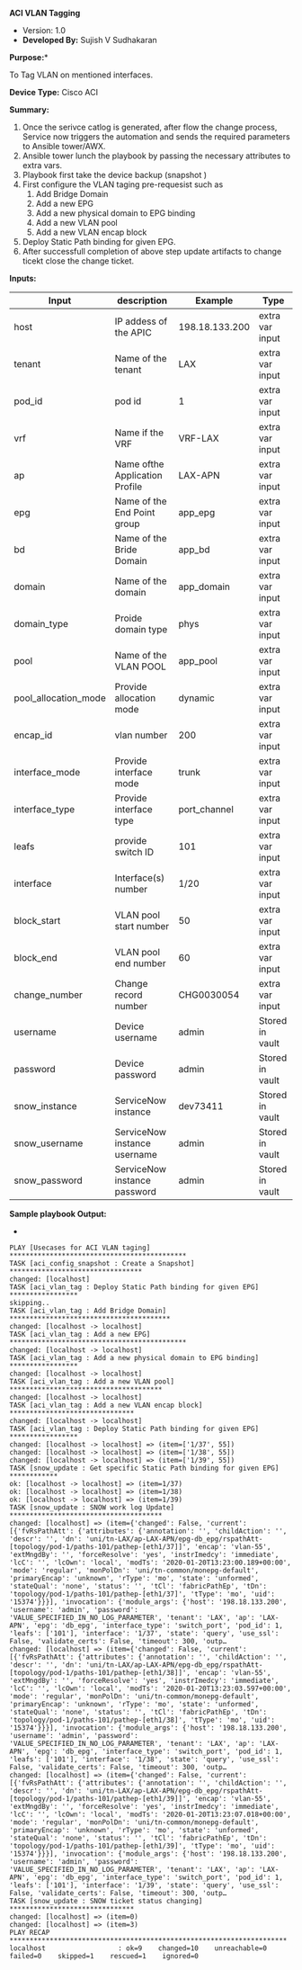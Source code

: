 
**ACI VLAN Tagging**

- Version: 1.0
- **Developed By:** Sujish V Sudhakaran


**Purpose:***

To Tag VLAN on mentioned interfaces. 

**Device Type:** Cisco ACI



**Summary:**

  1. Once the serivce catlog is generated, after flow the change process, Service now triggers the automation and sends the required parameters to Ansible tower/AWX.
  2. Ansible tower lunch the playbook by passing the necessary attributes to extra vars.
  3. Playbook first take the device backup (snapshot )
  4. First configure the VLAN taging pre-requesist such as 
      1. Add Bridge Domain
      2. Add a new EPG
      3. Add a new physical domain to EPG binding
      4. Add a new VLAN pool
      5. Add a new VLAN encap block
  5. Deploy Static Path binding for given EPG.
  6. After successfull completion of above step update artifacts to change ticekt close the change ticket.

**Inputs:**

| Input                | description                    | Example        | Type            |
|----------------------|--------------------------------|----------------|-----------------|
| host                 | IP addess of the APIC          | 198.18.133.200 | extra var input |
| tenant               | Name of the tenant             | LAX            | extra var input |
| pod_id               | pod id                         | 1              | extra var input |
| vrf                  | Name if the VRF                | VRF-LAX        | extra var input |
| ap                   | Name ofthe Application Profile | LAX-APN        | extra var input |
| epg                  | Name of the End Point group    | app_epg        | extra var input |
| bd                   | Name of the Bride Domain       | app_bd         | extra var input |
| domain               | Name of the domain             | app_domain     | extra var input |
| domain_type          | Proide domain type             | phys           | extra var input |
| pool                 | Name of the VLAN POOL          | app_pool       | extra var input |
| pool_allocation_mode | Provide allocation mode        | dynamic        | extra var input |
| encap_id             | vlan number                    | 200            | extra var input |
| interface_mode       | Provide interface mode         | trunk          | extra var input |
| interface_type       | Provide interface type         | port_channel   | extra var input |
| leafs                | provide switch ID              | 101            | extra var input |
| interface            | Interface(s) number            | 1/20           | extra var input |
| block_start          | VLAN pool start number         | 50             | extra var input |
| block_end            | VLAN pool end number           | 60             | extra var input |
| change_number        | Change record number           | CHG0030054     | extra var input |
| username             | Device username                | admin          | Stored in vault |
| password             | Device password                | admin          | Stored in vault |
| snow_instance        | ServiceNow instance            | dev73411       | Stored in vault |
| snow_username        | ServiceNow instance username   | admin          | Stored in vault |
| snow_password        | ServiceNow instance password   | admin          | Stored in vault |

**Sample playbook Output:**

*
```
PLAY [Usecases for ACI VLAN taging] ********************************************
TASK [aci_config_snapshot : Create a Snapshot] *********************************
changed: [localhost]
TASK [aci_vlan_tag : Deploy Static Path binding for given EPG] *****************
skipping..
TASK [aci_vlan_tag : Add Bridge Domain] ****************************************
changed: [localhost -> localhost]
TASK [aci_vlan_tag : Add a new EPG] ********************************************
changed: [localhost -> localhost]
TASK [aci_vlan_tag : Add a new physical domain to EPG binding] *****************
changed: [localhost -> localhost]
TASK [aci_vlan_tag : Add a new VLAN pool] **************************************
changed: [localhost -> localhost]
TASK [aci_vlan_tag : Add a new VLAN encap block] *******************************
changed: [localhost -> localhost]
TASK [aci_vlan_tag : Deploy Static Path binding for given EPG] *****************
changed: [localhost -> localhost] => (item=['1/37', 55])
changed: [localhost -> localhost] => (item=['1/38', 55])
changed: [localhost -> localhost] => (item=['1/39', 55])
TASK [snow_update : Get specific Static Path binding for given EPG] ************
ok: [localhost -> localhost] => (item=1/37)
ok: [localhost -> localhost] => (item=1/38)
ok: [localhost -> localhost] => (item=1/39)
TASK [snow_update : SNOW work log Update] **************************************
changed: [localhost] => (item={'changed': False, 'current': [{'fvRsPathAtt': {'attributes': {'annotation': '', 'childAction': '', 'descr': '', 'dn': 'uni/tn-LAX/ap-LAX-APN/epg-db_epg/rspathAtt-[topology/pod-1/paths-101/pathep-[eth1/37]]', 'encap': 'vlan-55', 'extMngdBy': '', 'forceResolve': 'yes', 'instrImedcy': 'immediate', 'lcC': '', 'lcOwn': 'local', 'modTs': '2020-01-20T13:23:00.189+00:00', 'mode': 'regular', 'monPolDn': 'uni/tn-common/monepg-default', 'primaryEncap': 'unknown', 'rType': 'mo', 'state': 'unformed', 'stateQual': 'none', 'status': '', 'tCl': 'fabricPathEp', 'tDn': 'topology/pod-1/paths-101/pathep-[eth1/37]', 'tType': 'mo', 'uid': '15374'}}}], 'invocation': {'module_args': {'host': '198.18.133.200', 'username': 'admin', 'password': 'VALUE_SPECIFIED_IN_NO_LOG_PARAMETER', 'tenant': 'LAX', 'ap': 'LAX-APN', 'epg': 'db_epg', 'interface_type': 'switch_port', 'pod_id': 1, 'leafs': ['101'], 'interface': '1/37', 'state': 'query', 'use_ssl': False, 'validate_certs': False, 'timeout': 300, 'outp…
changed: [localhost] => (item={'changed': False, 'current': [{'fvRsPathAtt': {'attributes': {'annotation': '', 'childAction': '', 'descr': '', 'dn': 'uni/tn-LAX/ap-LAX-APN/epg-db_epg/rspathAtt-[topology/pod-1/paths-101/pathep-[eth1/38]]', 'encap': 'vlan-55', 'extMngdBy': '', 'forceResolve': 'yes', 'instrImedcy': 'immediate', 'lcC': '', 'lcOwn': 'local', 'modTs': '2020-01-20T13:23:03.597+00:00', 'mode': 'regular', 'monPolDn': 'uni/tn-common/monepg-default', 'primaryEncap': 'unknown', 'rType': 'mo', 'state': 'unformed', 'stateQual': 'none', 'status': '', 'tCl': 'fabricPathEp', 'tDn': 'topology/pod-1/paths-101/pathep-[eth1/38]', 'tType': 'mo', 'uid': '15374'}}}], 'invocation': {'module_args': {'host': '198.18.133.200', 'username': 'admin', 'password': 'VALUE_SPECIFIED_IN_NO_LOG_PARAMETER', 'tenant': 'LAX', 'ap': 'LAX-APN', 'epg': 'db_epg', 'interface_type': 'switch_port', 'pod_id': 1, 'leafs': ['101'], 'interface': '1/38', 'state': 'query', 'use_ssl': False, 'validate_certs': False, 'timeout': 300, 'outp…
changed: [localhost] => (item={'changed': False, 'current': [{'fvRsPathAtt': {'attributes': {'annotation': '', 'childAction': '', 'descr': '', 'dn': 'uni/tn-LAX/ap-LAX-APN/epg-db_epg/rspathAtt-[topology/pod-1/paths-101/pathep-[eth1/39]]', 'encap': 'vlan-55', 'extMngdBy': '', 'forceResolve': 'yes', 'instrImedcy': 'immediate', 'lcC': '', 'lcOwn': 'local', 'modTs': '2020-01-20T13:23:07.018+00:00', 'mode': 'regular', 'monPolDn': 'uni/tn-common/monepg-default', 'primaryEncap': 'unknown', 'rType': 'mo', 'state': 'unformed', 'stateQual': 'none', 'status': '', 'tCl': 'fabricPathEp', 'tDn': 'topology/pod-1/paths-101/pathep-[eth1/39]', 'tType': 'mo', 'uid': '15374'}}}], 'invocation': {'module_args': {'host': '198.18.133.200', 'username': 'admin', 'password': 'VALUE_SPECIFIED_IN_NO_LOG_PARAMETER', 'tenant': 'LAX', 'ap': 'LAX-APN', 'epg': 'db_epg', 'interface_type': 'switch_port', 'pod_id': 1, 'leafs': ['101'], 'interface': '1/39', 'state': 'query', 'use_ssl': False, 'validate_certs': False, 'timeout': 300, 'outp…
TASK [snow_update : SNOW ticket status changing] *******************************
changed: [localhost] => (item=0)
changed: [localhost] => (item=3)
PLAY RECAP *********************************************************************
localhost                  : ok=9    changed=10    unreachable=0    failed=0    skipped=1    rescued=1    ignored=0   
```

